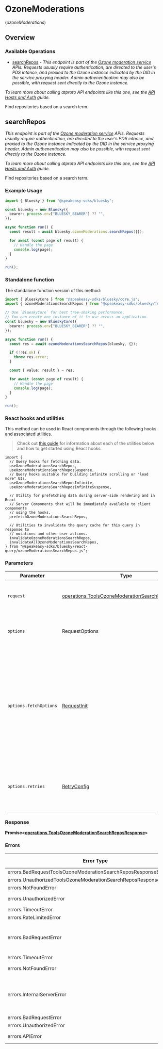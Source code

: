 # OzoneModerations
(*ozoneModerations*)

## Overview

### Available Operations

* [searchRepos](#searchrepos) - *This endpoint is part of the [Ozone moderation service](https://ozone.tools/) APIs. Requests usually require authentication, are directed to the user's PDS intance, and proxied to the Ozone instance indicated by the DID in the service proxying header. Admin authenentication may also be possible, with request sent directly to the Ozone instance.*

*To learn more about calling atproto API endpoints like this one, see the [API Hosts and Auth](/docs/advanced-guides/api-directory) guide.*

Find repositories based on a search term.

## searchRepos

*This endpoint is part of the [Ozone moderation service](https://ozone.tools/) APIs. Requests usually require authentication, are directed to the user's PDS intance, and proxied to the Ozone instance indicated by the DID in the service proxying header. Admin authenentication may also be possible, with request sent directly to the Ozone instance.*

*To learn more about calling atproto API endpoints like this one, see the [API Hosts and Auth](/docs/advanced-guides/api-directory) guide.*

Find repositories based on a search term.

### Example Usage

```typescript
import { Bluesky } from "@speakeasy-sdks/bluesky";

const bluesky = new Bluesky({
  bearer: process.env["BLUESKY_BEARER"] ?? "",
});

async function run() {
  const result = await bluesky.ozoneModerations.searchRepos({});

  for await (const page of result) {
    // Handle the page
    console.log(page);
  }
}

run();
```

### Standalone function

The standalone function version of this method:

```typescript
import { BlueskyCore } from "@speakeasy-sdks/bluesky/core.js";
import { ozoneModerationsSearchRepos } from "@speakeasy-sdks/bluesky/funcs/ozoneModerationsSearchRepos.js";

// Use `BlueskyCore` for best tree-shaking performance.
// You can create one instance of it to use across an application.
const bluesky = new BlueskyCore({
  bearer: process.env["BLUESKY_BEARER"] ?? "",
});

async function run() {
  const res = await ozoneModerationsSearchRepos(bluesky, {});

  if (!res.ok) {
    throw res.error;
  }

  const { value: result } = res;

  for await (const page of result) {
    // Handle the page
    console.log(page);
  }
}

run();
```

### React hooks and utilities

This method can be used in React components through the following hooks and
associated utilities.

> Check out [this guide][hook-guide] for information about each of the utilities
> below and how to get started using React hooks.

[hook-guide]: ../../../REACT_QUERY.md

```tsx
import {
  // Query hooks for fetching data.
  useOzoneModerationsSearchRepos,
  useOzoneModerationsSearchReposSuspense,
  // Query hooks suitable for building infinite scrolling or "load more" UIs.
  useOzoneModerationsSearchReposInfinite,
  useOzoneModerationsSearchReposInfiniteSuspense,

  // Utility for prefetching data during server-side rendering and in React
  // Server Components that will be immediately available to client components
  // using the hooks.
  prefetchOzoneModerationsSearchRepos,
  
  // Utilities to invalidate the query cache for this query in response to
  // mutations and other user actions.
  invalidateOzoneModerationsSearchRepos,
  invalidateAllOzoneModerationsSearchRepos,
} from "@speakeasy-sdks/bluesky/react-query/ozoneModerationsSearchRepos.js";
```

### Parameters

| Parameter                                                                                                                                                                      | Type                                                                                                                                                                           | Required                                                                                                                                                                       | Description                                                                                                                                                                    |
| ------------------------------------------------------------------------------------------------------------------------------------------------------------------------------ | ------------------------------------------------------------------------------------------------------------------------------------------------------------------------------ | ------------------------------------------------------------------------------------------------------------------------------------------------------------------------------ | ------------------------------------------------------------------------------------------------------------------------------------------------------------------------------ |
| `request`                                                                                                                                                                      | [operations.ToolsOzoneModerationSearchReposRequest](../../models/operations/toolsozonemoderationsearchreposrequest.md)                                                         | :heavy_check_mark:                                                                                                                                                             | The request object to use for the request.                                                                                                                                     |
| `options`                                                                                                                                                                      | RequestOptions                                                                                                                                                                 | :heavy_minus_sign:                                                                                                                                                             | Used to set various options for making HTTP requests.                                                                                                                          |
| `options.fetchOptions`                                                                                                                                                         | [RequestInit](https://developer.mozilla.org/en-US/docs/Web/API/Request/Request#options)                                                                                        | :heavy_minus_sign:                                                                                                                                                             | Options that are passed to the underlying HTTP request. This can be used to inject extra headers for examples. All `Request` options, except `method` and `body`, are allowed. |
| `options.retries`                                                                                                                                                              | [RetryConfig](../../lib/utils/retryconfig.md)                                                                                                                                  | :heavy_minus_sign:                                                                                                                                                             | Enables retrying HTTP requests under certain failure conditions.                                                                                                               |

### Response

**Promise\<[operations.ToolsOzoneModerationSearchReposResponse](../../models/operations/toolsozonemoderationsearchreposresponse.md)\>**

### Errors

| Error Type                                                          | Status Code                                                         | Content Type                                                        |
| ------------------------------------------------------------------- | ------------------------------------------------------------------- | ------------------------------------------------------------------- |
| errors.BadRequestToolsOzoneModerationSearchReposResponseBodyError   | 400                                                                 | application/json                                                    |
| errors.UnauthorizedToolsOzoneModerationSearchReposResponseBodyError | 401                                                                 | application/json                                                    |
| errors.NotFoundError                                                | 404                                                                 | application/json                                                    |
| errors.UnauthorizedError                                            | 403, 407                                                            | application/json                                                    |
| errors.TimeoutError                                                 | 408                                                                 | application/json                                                    |
| errors.RateLimitedError                                             | 429                                                                 | application/json                                                    |
| errors.BadRequestError                                              | 413, 414, 415, 422, 431                                             | application/json                                                    |
| errors.TimeoutError                                                 | 504                                                                 | application/json                                                    |
| errors.NotFoundError                                                | 501, 505                                                            | application/json                                                    |
| errors.InternalServerError                                          | 500, 502, 503, 506, 507, 508                                        | application/json                                                    |
| errors.BadRequestError                                              | 510                                                                 | application/json                                                    |
| errors.UnauthorizedError                                            | 511                                                                 | application/json                                                    |
| errors.APIError                                                     | 4XX, 5XX                                                            | \*/\*                                                               |